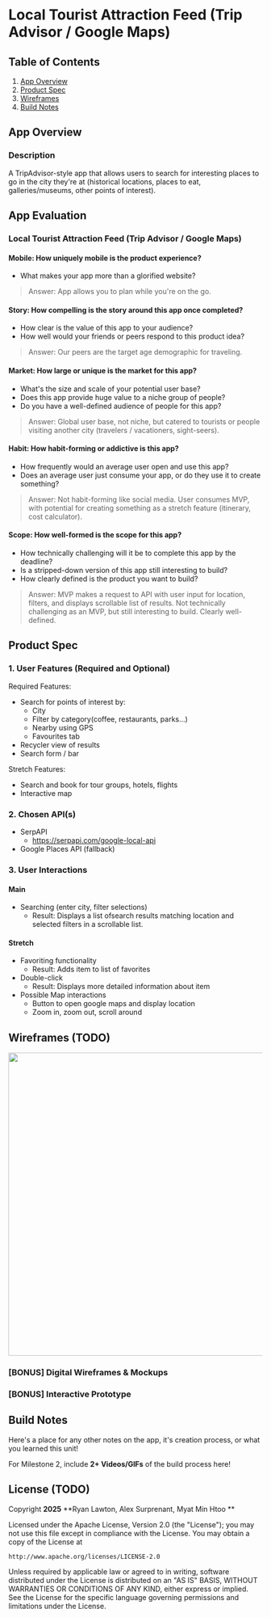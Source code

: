 # Local Tourist Attraction Feed (Trip Advisor / Google Maps)

## Table of Contents

1. [App Overview](#App-Overview)
1. [Product Spec](#Product-Spec)
1. [Wireframes](#Wireframes)
1. [Build Notes](#Build-Notes)

## App Overview


### Description 

A TripAdvisor-style app that allows users to search for interesting places to go in the city they're at (historical locations, places to eat, galleries/museums, other points of interest).

## App Evaluation

### Local Tourist Attraction Feed (Trip Advisor / Google Maps)

#### Mobile: How uniquely mobile is the product experience?
- What makes your app more than a glorified website?
> Answer: App allows you to plan while you're on the go.

#### Story: How compelling is the story around this app once completed?
- How clear is the value of this app to your audience?
- How well would your friends or peers respond to this product idea?
> Answer: Our peers are the target age demographic for traveling. 

#### Market: How large or unique is the market for this app?

- What's the size and scale of your potential user base?
- Does this app provide huge value to a niche group of people?
- Do you have a well-defined audience of people for this app?
> Answer: Global user base, not niche, but catered to tourists or people visiting another city (travelers / vacationers, sight-seers).

#### Habit: How habit-forming or addictive is this app?

- How frequently would an average user open and use this app?
- Does an average user just consume your app, or do they use it to create something?
> Answer: Not habit-forming like social media.  User consumes MVP, with potential for creating something as a stretch feature (itinerary, cost calculator).

#### Scope: How well-formed is the scope for this app?

- How technically challenging will it be to complete this app by the deadline?
- Is a stripped-down version of this app still interesting to build?
- How clearly defined is the product you want to build?
> Answer: MVP makes a request to API with user input for location, filters, and displays scrollable list of results.  Not technically challenging as an MVP, but still interesting to build.  Clearly well-defined.

## Product Spec

### 1. User Features (Required and Optional)

Required Features:

- Search for points of interest by:
    - City
    - Filter by category(coffee, restaurants, parks...)
    - Nearby using GPS
    - Favourites tab
- Recycler view of results
- Search form / bar

Stretch Features:

- Search and book for tour groups, hotels, flights
- Interactive map

### 2. Chosen API(s)

- SerpAPI
  - https://serpapi.com/google-local-api
- Google Places API (fallback)

### 3. User Interactions

#### Main
- Searching (enter city, filter selections)
  - Result: Displays a list ofsearch results matching location and selected filters in a scrollable list.

#### Stretch
- Favoriting functionality
  - Result: Adds item to list of favorites 
- Double-click 
    - Result: Displays more detailed information about item
- Possible Map interactions
    - Button to open google maps and display location 
    - Zoom in, zoom out, scroll around

## Wireframes (TODO)

<!-- Add picture of your hand sketched wireframes in this section -->
<img src="YOUR_WIREFRAME_IMAGE_URL" width=600>

### [BONUS] Digital Wireframes & Mockups

### [BONUS] Interactive Prototype

## Build Notes

Here's a place for any other notes on the app, it's creation 
process, or what you learned this unit!  

For Milestone 2, include **2+ Videos/GIFs** of the build process here!

## License (TODO)

Copyright **2025** **Ryan Lawton, Alex Surprenant, Myat Min Htoo **

Licensed under the Apache License, Version 2.0 (the "License");
you may not use this file except in compliance with the License.
You may obtain a copy of the License at

    http://www.apache.org/licenses/LICENSE-2.0

Unless required by applicable law or agreed to in writing, software
distributed under the License is distributed on an "AS IS" BASIS,
WITHOUT WARRANTIES OR CONDITIONS OF ANY KIND, either express or implied.
See the License for the specific language governing permissions and
limitations under the License.
